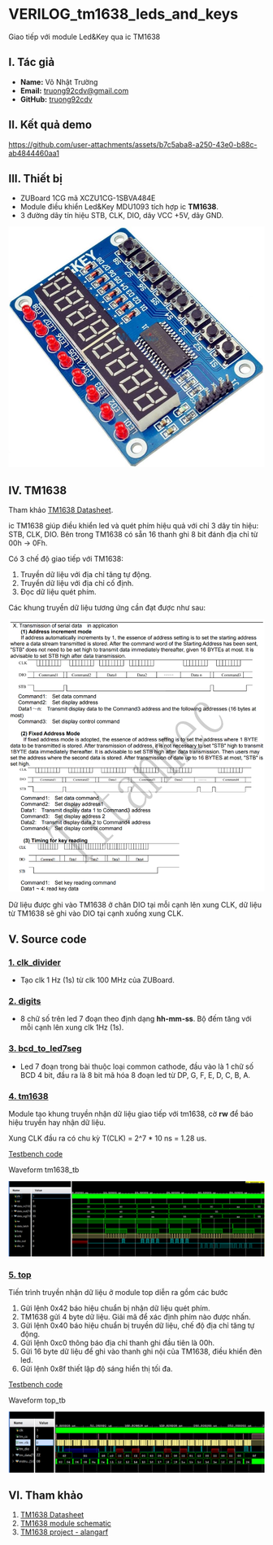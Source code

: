 # VERILOG_tm1638_leds_and_keys

Giao tiếp với module Led&Key qua ic TM1638

## I. Tác giả

- **Name:** Võ Nhật Trường
- **Email:** truong92cdv@gmail.com
- **GitHub:** [truong92cdv](https://github.com/truong92cdv)

## II. Kết quả demo

https://github.com/user-attachments/assets/b7c5aba8-a250-43e0-b88c-ab4844460aa1

## III. Thiết bị

- ZUBoard 1CG mã XCZU1CG-1SBVA484E
- Module điều khiển Led&Key MDU1093 tích hợp ic **TM1638**.
- 3 đường dây tín hiệu STB, CLK, DIO, dây VCC +5V, dây GND.

![module Led&Key TM1638](./images/module_tm1638_ledandkey.jpg)

## IV. TM1638

Tham khảo [TM1638 Datasheet](./refs/TM1638.PDF).

ic TM1638 giúp điều khiển led và quét phím hiệu quả với chỉ 3 dây tín hiệu: STB, CLK, DIO. Bên trong TM1638 có sẵn 16 thanh ghi 8 bit đánh địa chỉ từ 00h -> 0Fh.

Có 3 chế độ giao tiếp với TM1638:
1. Truyền dữ liệu với địa chỉ tăng tự động.
2. Truyền dữ liệu với địa chỉ cố định.
3. Đọc dữ liệu quét phím.

Các khung truyền dữ liệu tương ứng cần đạt được như sau:

![TM1638 3 transmission modes](./images/tm1638_3modes.png)

Dữ liệu được ghi vào TM1638 ở chân DIO tại mỗi cạnh lên xung CLK, dữ liệu từ TM1638 sẽ ghi vào DIO tại cạnh xuống xung CLK.

## V. Source code

### [1. clk_divider](./src/clk_divider.v)

- Tạo clk 1 Hz (1s) từ clk 100 MHz của ZUBoard.

### [2. digits](./src/digits.v)

- 8 chữ số trên led 7 đoạn theo định dạng **hh-mm-ss**. Bộ đếm tăng với mỗi cạnh lên xung clk 1Hz (1s).

### [3. bcd_to_led7seg](./src/bcd_to_led7seg.v)

- Led 7 đoạn trong bài thuộc loại common cathode, đầu vào là 1 chữ số BCD 4 bit, đầu ra là 8 bit mã hóa 8 đoạn led từ DP, G, F, E, D, C, B, A.

### [4. tm1638](./src/tm1638.v)

Module tạo khung truyền nhận dữ liệu giao tiếp với tm1638, cờ **rw** để báo hiệu truyền hay nhận dữ liệu.

Xung CLK đầu ra có chu kỳ T(CLK) = 2^7 * 10 ns = 1.28 us.

[Testbench code](./tb/tm1638_tb.v)

Waveform tm1638_tb

![waveform_tm1638_tb](./images/waveform_tm1638_tb.png)

### [5. top](./src/top.v)

Tiến trình truyền nhận dữ liệu ở module top diễn ra gồm các bước
1. Gửi lệnh 0x42 báo hiệu chuẩn bị nhận dữ liệu quét phím.
2. TM1638 gửi 4 byte dữ liệu. Giải mã để xác định phím nào được nhấn.
3. Gửi lệnh 0x40 báo hiệu chuẩn bị truyền dữ liệu, chế độ địa chỉ tăng tự động.
4. Gửi lệnh 0xc0 thông báo địa chỉ thanh ghi đầu tiên là 00h.
5. Gửi 16 byte dữ liệu để ghi vào thanh ghi nội của TM1638, điều khiển đèn led.
6. Gửi lệnh 0x8f thiết lập độ sáng hiển thị tối đa.

[Testbench code](./tb/top.v)

Waveform top_tb

![waveform_top_tb](./images/waveform_top_tb.png)

## VI. Tham khảo

1. [TM1638 Datasheet](./refs/TM1638.PDF)
2. [TM1638 module schematic](./refs/TM1638_shcematic.pdf)
3. [TM1638 project - alangarf](https://github.com/alangarf/tm1638-verilog)
